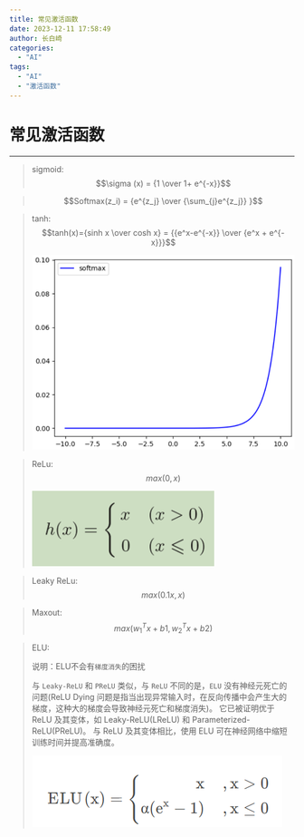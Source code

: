 ```yaml
---
title: 常见激活函数
date: 2023-12-11 17:58:49
author: 长白崎
categories:
  - "AI"
tags:
  - "AI"
  - "激活函数"
---
```




# 常见激活函数

---

> sigmoid: $$\sigma (x) =  {1 \over 1+ e^{-x}}$$



> $$Softmax(z_i) = {e^{z_j} \over {\sum_{j}e^{z_j}} }$$



> tanh: $$tanh(x)={sinh x \over cosh x} = {{e^x-e^{-x}} \over {e^x + e^{-x}}}$$
>
> ![image-20250312185116260](./常见激活函数/images/image-20250312185116260.png)



> ReLu: $$max(0,x)$$
>
> ![image-20250312183640674](./常见激活函数/images/image-20250312183640674.png)



> Leaky ReLu: $$max(0.1x,x)$$



> Maxout: $$max(w^T_1 x + b1, w^T _2 x + b2)$$



> ELU: 
>
> 说明：ELU不会有`梯度消失`的困扰
>
> 与 `Leaky-ReLU` 和 `PReLU` 类似，与 `ReLU` 不同的是，`ELU` 没有神经元死亡的问题(ReLU Dying 问题是指当出现异常输入时，在反向传播中会产生大的梯度，这种大的梯度会导致神经元死亡和梯度消失)。 它已被证明优于 ReLU 及其变体，如 Leaky-ReLU(LReLU) 和 Parameterized-ReLU(PReLU)。 与 ReLU 及其变体相比，使用 ELU 可在神经网络中缩短训练时间并提高准确度。
>
> ![image-20250312183756422](./常见激活函数/images/image-20250312183756422.png)